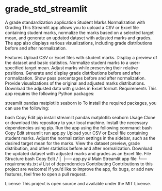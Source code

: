 # grade_std_streamlit
A grade standardization application
Student Marks Normalization with Grading
This Streamlit app allows you to upload a CSV or Excel file containing student marks, normalize the marks based on a selected target mean, and generate an updated dataset with adjusted marks and grades. The app also displays various visualizations, including grade distributions before and after normalization.

Features
Upload CSV or Excel files with student marks.
Display a preview of the dataset and basic statistics.
Normalize student marks to a user-specified target mean.
Adjust marks while preserving their relative positions.
Generate and display grade distributions before and after normalization.
Show pass percentages before and after normalization.
Provide visualizations of the original and adjusted marks distributions.
Download the adjusted data with grades in Excel format.
Requirements
This app requires the following Python packages:

streamlit
pandas
matplotlib
seaborn
io
To install the required packages, you can use the following:

bash
Copy
Edit
pip install streamlit pandas matplotlib seaborn
Usage
Clone or download this repository to your local machine.
Install the necessary dependencies using pip.
Run the app using the following command:
bash
Copy
Edit
streamlit run app.py
Upload your CSV or Excel file containing student marks.
Adjust the normalization settings in the sidebar, such as the desired target mean for the marks.
View the dataset preview, grade distribution, and other statistics before and after normalization.
Download the updated dataset with adjusted marks and grades as an Excel file.
File Structure
bash
Copy
Edit
/
│
├── app.py                    # Main Streamlit app file
└── requirements.txt           # List of dependencies
Contributing
Contributions to this project are welcome! If you'd like to improve the app, fix bugs, or add new features, feel free to open a pull request.

License
This project is open source and available under the MIT License.
